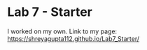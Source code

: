 # Lab 7 - Starter
I worked on my own.
Link to my page: https://shreyagupta112.github.io/Lab7_Starter/
